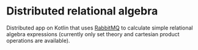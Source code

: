 # Distributed relational algebra
Distributed app on Kotlin that uses [RabbitMQ](https://www.rabbitmq.com/) to calculate simple relational algebra expressions (currently only set theory and cartesian product operations are available).
